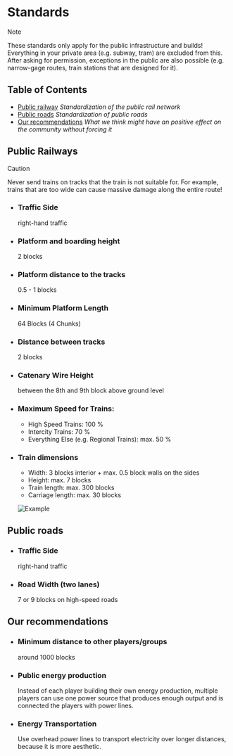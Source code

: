 # Standards
> [!NOTE]
> These standards only apply for the public infrastructure and builds! Everything in your private area (e.g. subway, tram) are excluded from this.
> After asking for permission, exceptions in the public are also possible (e.g. narrow-gage routes, train stations that are designed for it).

## Table of Contents
- [Public railway](#public-railways) _Standardization of the public rail network_
- [Public roads](#public-roads) _Standardization of public roads_
- [Our recommendations](#our-recommendations) _What we think might have an positive effect on the community without forcing it_

## Public Railways

> [!CAUTION]
> Never send trains on tracks that the train is not suitable for. For example, trains that are too wide can cause massive damage along the entire route!

- ### Traffic Side
  right-hand traffic
- ### Platform and boarding height
  2 blocks
- ### Platform distance to the tracks
  0.5 - 1 blocks
- ### Minimum Platform Length
  64 Blocks (4 Chunks)
- ### Distance between tracks
  2 blocks
- ### Catenary Wire Height
  between the 8th and 9th block above ground level
- ### Maximum Speed for Trains:
  - High Speed Trains: 100 %
  - Intercity Trains: 70 %
  - Everything Else (e.g. Regional Trains): max. 50 %
- ### Train dimensions
  - Width: 3 blocks interior + max. 0.5 block walls on the sides  
  - Height: max. 7 blocks
  - Train length: max. 300 blocks
  - Carriage length: max. 30 blocks
  
  ![Example](https://github.com/user-attachments/assets/37ab86ba-9a0f-4e81-84b7-e1a7ae230148)

## Public roads
- ### Traffic Side
  right-hand traffic
- ### Road Width (two lanes)
  7 or 9 blocks on high-speed roads

## Our recommendations
- ### Minimum distance to other players/groups
  around 1000 blocks
- ### Public energy production
  Instead of each player building their own energy production, multiple players can use one power source that produces enough output and is connected the players with power lines.
- ### Energy Transportation
  Use overhead power lines to transport electricity over longer distances, because it is more aesthetic.
